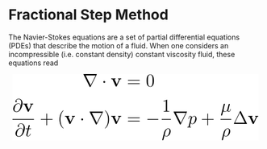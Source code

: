 # Fractional Step Method

The Navier-Stokes equations are a set of partial differential equations (PDEs) that describe the motion of a fluid. When one considers an incompressible (i.e. constant density) constant viscosity fluid, these equations read

<p align="center">
  <img src="./mdimages/nseqs.svg">
</p>
